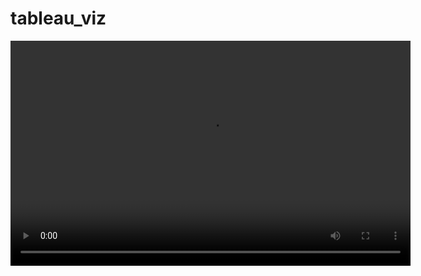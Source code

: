 # tableau_viz

<video width="640" height="360" controls>
    <source src="video.mp4" type="video/mp4">
    Your browser does not support the video tag.
</video>

